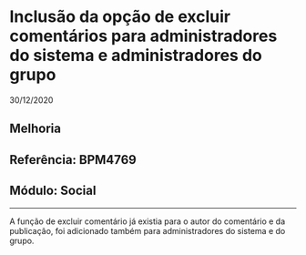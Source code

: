 # Inclusão da opção de excluir comentários para administradores do sistema e administradores do grupo
30/12/2020
## Melhoria
## Referência: BPM4769
## Módulo: Social
***

A função de excluir comentário já existia para o autor do comentário e da publicação, foi adicionado também para administradores do sistema e do grupo.
